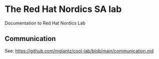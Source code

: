 # The Red Hat Nordics SA lab
Documentation to Red Hat Nordics Lab

## Communication
See: https://github.com/mglantz/cool-lab/blob/main/communication.md
